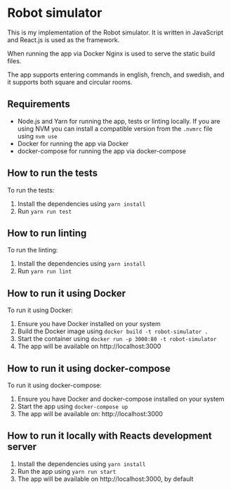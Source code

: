 # Robot simulator

This is my implementation of the Robot simulator. It is written in JavaScript and React.js is used as the framework.

When running the app via Docker Nginx is used to serve the static build files.

The app supports entering commands in english, french, and swedish, and it supports both square and circular rooms.

## Requirements

- Node.js and Yarn for running the app, tests or linting locally.
  If you are using NVM you can install a compatible version from the `.nvmrc` file using `nvm use`
- Docker for running the app via Docker
- docker-compose for running the app via docker-compose

## How to run the tests

To run the tests:

1. Install the dependencies using `yarn install`
2. Run `yarn run test`

## How to run linting

To run the linting:

1. Install the dependencies using `yarn install`
2. Run `yarn run lint`

## How to run it using Docker

To run it using Docker:

1. Ensure you have Docker installed on your system
2. Build the Docker image using `docker build -t robot-simulator .`
3. Start the container using `docker run -p 3000:80 -t robot-simulator`
4. The app will be available on http://localhost:3000

## How to run it using docker-compose

To run it using docker-compose:

1. Ensure you have Docker and docker-compose installed on your system
2. Start the app using `docker-compose up`
3. The app will be available on: http://localhost:3000

## How to run it locally with Reacts development server

1. Install the dependencies using `yarn install`
2. Run the app using `yarn run start`
3. The app will be available on http://localhost:3000, by default
